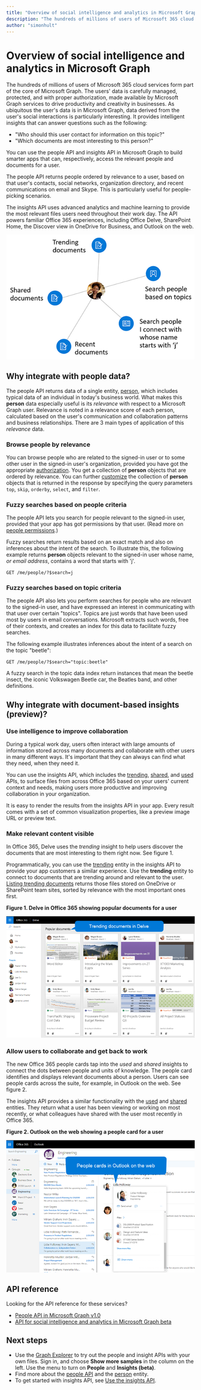 ```yaml
---
title: "Overview of social intelligence and analytics in Microsoft Graph"
description: "The hundreds of millions of users of Microsoft 365 cloud services form part of the core of Microsoft Graph. The users' data is carefully managed, protected, and with proper authorization, made available by Microsoft Graph services to drive productivity and creativity in businesses. As ubiquitous the user's data is in Microsoft Graph, data derived from the user's social interactions is particularly interesting."
author: "simonhult"
---
```


# Overview of social intelligence and analytics in Microsoft Graph

The hundreds of millions of users of Microsoft 365 cloud services form part of the core of Microsoft Graph. The users' data is carefully managed, protected, and with proper authorization, made available by Microsoft Graph services to drive productivity and creativity in businesses. As ubiquitous the user's data is in Microsoft Graph, data derived from the user's social interactions is particularly interesting. It provides intelligent insights that can answer questions such as the following:

- "Who should this user contact for information on this topic?"
- "Which documents are most interesting to this person?"

You can use the people API and insights API in Microsoft Graph to build smarter apps that can, respectively, access the relevant people and documents for a user.

The people API returns people ordered by relevance to a user, based on that user's contacts, social networks, organization directory, and recent communications on email and Skype. This is particularly useful for people-picking scenarios.

The insights API uses advanced analytics and machine learning to provide the most relevant files users need throughout their work day. The API powers familiar Office 365 experiences, including Office Delve, SharePoint Home, the Discover view in OneDrive for Business, and Outlook on the web.

![People and insights API return relevant people and documents for a user](images/social-intel-concept-overview-data.png)

## Why integrate with people data?

The people API returns data of a single entity, [person](/graph/api/resources/person?view=graph-rest-1.0), which includes typical data of an individual in today's business world. What makes this **person** data especially useful is its _relevance_ with respect to a Microsoft Graph user. Relevance is noted in a relevance score of each person, calculated based on the user's communication and collaboration patterns and business relationships. There are 3 main types of application of this _relevance_ data.

### Browse people by relevance

You can browse people who are related to the signed-in user or to some other user in the signed-in user's organization, provided you have got the appropriate [authorization](people-example.md#authorization). You get a collection of **person** objects that are ordered by relevance. You can further [customize](people-example.md#browse-people) the collection of **person** objects that is returned in the response by specifying the query parameters `top`, `skip`, `orderby`, `select`, and `filter`.

### Fuzzy searches based on people criteria

The people API lets you search for people relevant to the signed-in user, provided that your app has got permissions by that user. (Read more on [people permissions](permissions-reference.md#people-permissions).)

Fuzzy searches return results based on an exact match and also on inferences about the intent of the search. To illustrate this, the following example returns **person** objects relevant to the signed-in user whose name, _or email address_, contains a word that starts with 'j'.

<!-- { "blockType": "ignored" } -->
```http
GET /me/people/?$search=j
```

### Fuzzy searches based on topic criteria

The people API also lets you perform searches for people who are relevant to the signed-in user, and have expressed an interest in communicating with that user over certain "topics". Topics are just words that have been used most by users in email conversations. Microsoft extracts such words, free of their contexts, and creates an index for this data to facilitate fuzzy searches.

The following example illustrates inferences about the intent of a search on the topic "beetle":

<!-- { "blockType": "ignored" } -->
```http
GET /me/people/?$search="topic:beetle" 
```

A fuzzy search in the topic data index return instances that mean the beetle insect, the iconic Volkswagen Beetle car, the Beatles band, and other definitions.


## Why integrate with document-based insights (preview)?

### Use intelligence to improve collaboration

During a typical work day, users often interact with large amounts of information stored across many documents and collaborate with other users in many different ways. It's important that they can always can find what they need, when they need it.

You can use the insights API, which includes the [trending](/graph/api/resources/insights-trending?view=graph-rest-beta), [shared](/graph/api/resources/insights-shared?view=graph-rest-beta), and [used](/graph/api/resources/insights-used?view=graph-rest-beta) APIs, to surface files from across Office 365 based on your users' current context and needs, making users more productive and improving collaboration in your organization.

It is easy to render the results from the insights API in your app. Every result comes with a set of common visualization properties, like a preview image URL or preview text.

### Make relevant content visible

In Office 365, Delve uses the _trending_ insight to help users discover the documents that are most interesting to them right now. See figure 1.

Programmatically, you can use the [trending](/graph/api/resources/insights-trending?view=graph-rest-beta) entity in the insights API to provide your app customers a similar experience. Use the **trending** entity to connect to documents that are trending around and relevant to the user. [Listing trending documents](/graph/api/insights-list-trending?view=graph-rest-beta) returns those files stored on OneDrive or SharePoint team sites, sorted by relevance with the most important ones first. 

**Figure 1. Delve in Office 365 showing popular documents for a user**

![Screenshot of Delve in Office 365 showing popular documents for a user](images/delve-concept.png)

### Allow users to collaborate and get back to work

The new Office 365 people cards tap into the _used_ and _shared_ insights to connect the dots between people and units of knowledge. The people card identifies and displays relevant documents about a person. Users can see people cards across the suite, for example, in Outlook on the web. See figure 2.

The insights API provides a similar functionality with the [used](/graph/api/resources/insights-used?view=graph-rest-beta) and [shared](/graph/api/resources/insights-shared?view=graph-rest-beta) entities. They return what a user has been viewing or working on most recently, or what colleagues have shared with the user most recently in Office 365.

**Figure 2. Outlook on the web showing a people card for a user**

![Screenshot of a people card for a user in Outlook on the web, showing recent files](images/peoplecard-concept.png)

## API reference
Looking for the API reference for these services?

- [People API in Microsoft Graph v1.0](/graph/api/resources/social-overview?view=graph-rest-1.0)
- [API for social intelligence and analytics in Microsoft Graph beta](/graph/api/resources/social-overview?view=graph-rest-beta)

## Next steps

* Use the [Graph Explorer](https://developer.microsoft.com/graph/graph-explorer) to try out the people and insight APIs with your own files. Sign in, and choose **Show more samples** in the column on the left. Use the menu to turn on **People** and **Insights (beta)**.
* Find more about the [people API](people-example.md) and the [person](/graph/api/resources/person?view=graph-rest-1.0) entity.
* To get started with insights API, see [Use the insights API](/graph/api/resources/insights?view=graph-rest-beta).
